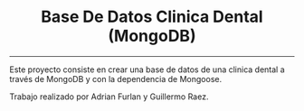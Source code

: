 <h1 align="center">
  <br>Base De Datos Clinica Dental (MongoDB)
</h1>

---

Este proyecto consiste en crear una base de datos de una clinica dental a través de MongoDB y con la dependencia de Mongoose.


Trabajo realizado por Adrian Furlan y Guillermo Raez.
